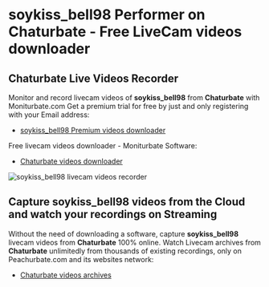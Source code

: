 # soykiss_bell98 Performer on Chaturbate - Free LiveCam videos downloader

## Chaturbate Live Videos Recorder

Monitor and record livecam videos of **soykiss_bell98** from **Chaturbate** with Moniturbate.com
Get a premium trial for free by just and only registering with your Email address:
* [soykiss_bell98 Premium videos downloader](https://moniturbate.com/request-demo-licence-key.html)

Free livecam videos downloader - Moniturbate Software:
* [Chaturbate videos downloader](https://moniturbate.com/moniturbate-download-software.html)

![soykiss_bell98 livecam videos recorder](https://peachurnet.com/templates/moniturbate-software.png)


## Capture soykiss_bell98 videos from the Cloud and watch your recordings on Streaming

Without the need of downloading a software, capture **soykiss_bell98** livecam videos from **Chaturbate** 100% online.
Watch Livecam archives from **Chaturbate** unlimitedly from thousands of existing recordings, only on Peachurbate.com and its websites network:
* [Chaturbate videos archives](https://peachurnet.com/)